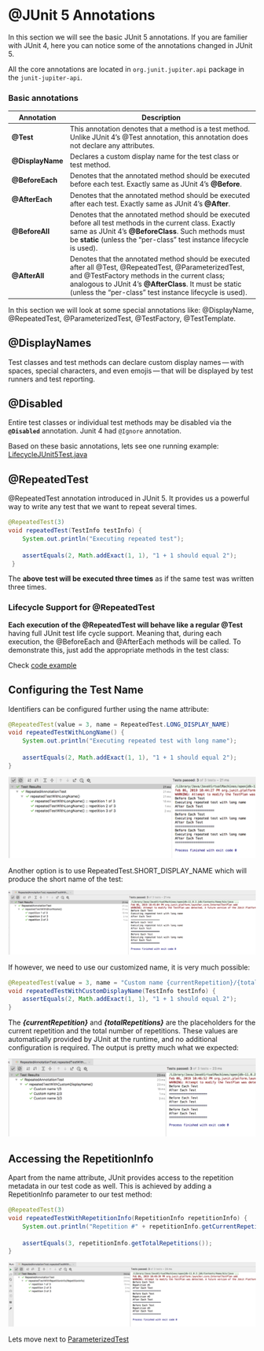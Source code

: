 # @JUnit 5 Annotations

In this section we will see the basic JUnit 5 annotations. If you are familier with JUnit 4, 
here you can notice some of the annotations changed in JUnit 5.

All the core annotations are located in ```org.junit.jupiter.api``` package in the ```junit-jupiter-api```.

### Basic annotations

  | Annotation  | Description|
  | ------------- | ------------- |
  | **@Test**  | This annotation denotes that a method is a test method. Unlike JUnit 4’s @Test annotation, this annotation does not declare any attributes.  |
  | **@DisplayName**  | Declares a custom display name for the test class or test method.   |
  | **@BeforeEach** | Denotes that the annotated method should be executed before each test. Exactly same as JUnit 4’s **@Before**.|
  | **@AfterEach** | Denotes that the annotated method should be executed after each test. Exactly same as JUnit 4’s **@After**.|
  | **@BeforeAll** | Denotes that the annotated method should be executed before all test methods in the current class. Exactly same as JUnit 4’s **@BeforeClass**. Such methods must be **static** (unless the “per-class” test instance lifecycle is used). |
  | **@AfterAll** | Denotes that the annotated method should be executed after all @Test, @RepeatedTest, @ParameterizedTest, and @TestFactory methods in the current class; analogous to JUnit 4’s **@AfterClass**. It must be static (unless the “per-class” test instance lifecycle is used).
  
   
In this section we will look at some special annotations like: @DisplayName, @RepeatedTest, @ParameterizedTest, @TestFactory, @TestTemplate.


## **@DisplayNames**

Test classes and test methods can declare custom display names — with spaces, special characters, 
and even emojis — that will be displayed by test runners and test reporting.


## **@Disabled**
Entire test classes or individual test methods may be disabled via the **```@Disabled```** annotation.
Junit 4 had ```@Ignore``` annotation.


Based on these basic annotations, lets see one running example: [LifecycleJUnit5Test.java](examples/LifecycleJUnit5Test.java)


## **@RepeatedTest**
@RepeatedTest annotation introduced in JUnit 5. It provides us a powerful way to write any test that we want to 
repeat several times.

``` java 
@RepeatedTest(3)
void repeatedTest(TestInfo testInfo) {
    System.out.println("Executing repeated test");
  
    assertEquals(2, Math.addExact(1, 1), "1 + 1 should equal 2");
 }
```

The **above test will be executed three times** as if the same test was written three times.

### **Lifecycle Support for @RepeatedTest**
**Each execution of the @RepeatedTest will behave like a regular @Test** having full 
JUnit test life cycle support. Meaning that, during each execution, the @BeforeEach and @AfterEach methods will be called. 
To demonstrate this, just add the appropriate methods in the test class:

Check [code example](annotations/examples/RepeatedAnnotationTest.java)

## Configuring the Test Name
Identifiers can be configured further using the name attribute:

``` java
@RepeatedTest(value = 3, name = RepeatedTest.LONG_DISPLAY_NAME)
void repeatedTestWithLongName() {
    System.out.println("Executing repeated test with long name");
  
    assertEquals(2, Math.addExact(1, 1), "1 + 1 should equal 2");
}
```

![](../../../../../media/RepeatedTestLongName.png)

Another option is to use RepeatedTest.SHORT_DISPLAY_NAME which will produce the short name of the test:

![](../../../../../media/RepeatedTestShortName.png)

If however, we need to use our customized name, it is very much possible:

``` java
@RepeatedTest(value = 3, name = "Custom name {currentRepetition}/{totalRepetitions}")
void repeatedTestWithCustomDisplayName(TestInfo testInfo) {
    assertEquals(2, Math.addExact(1, 1), "1 + 1 should equal 2");
}
```

The ***{currentRepetition}*** and ***{totalRepetitions}*** are the placeholders for the current repetition and 
the total number of repetitions. These values are automatically provided by JUnit at the runtime, 
and no additional configuration is required. The output is pretty much what we expected:

![](../../../../../media/RepeatedTestCustomisedName.png)


## Accessing the RepetitionInfo

Apart from the name attribute, JUnit provides access to the repetition metadata in our test code as well. 
This is achieved by adding a RepetitionInfo parameter to our test method:

``` java
@RepeatedTest(3)
void repeatedTestWithRepetitionInfo(RepetitionInfo repetitionInfo) {
    System.out.println("Repetition #" + repetitionInfo.getCurrentRepetition());
  
    assertEquals(3, repetitionInfo.getTotalRepetitions());
}

```

![](../../../../../media/RepetitionInfo.png)

Lets move next to [ParameterizedTest](ParameterizedTest.md)
